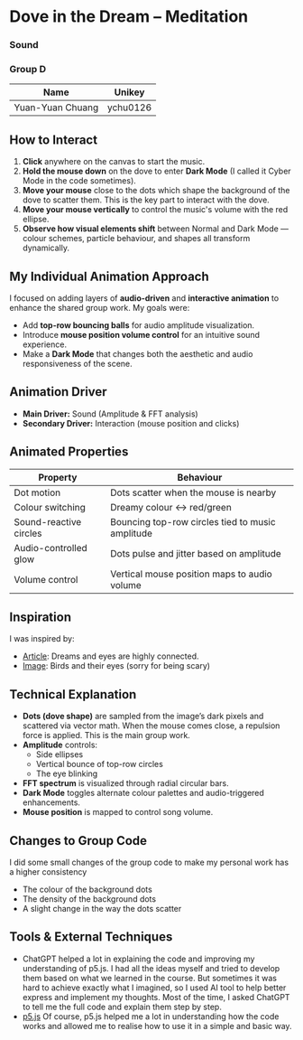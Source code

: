 # Dove in the Dream – Meditation  
### Sound  
### Group D  

| Name              | Unikey     |  
|-------------------|------------|  
| Yuan-Yuan Chuang  | ychu0126   |

## How to Interact

1. **Click** anywhere on the canvas to start the music.  
2. **Hold the mouse down** on the dove to enter **Dark Mode** (I called it Cyber Mode in the code sometimes).  
3. **Move your mouse** close to the dots which shape the background of the dove to scatter them. This is the key part to interact with the dove.  
4. **Move your mouse vertically** to control the music's volume with the red ellipse.  
5. **Observe how visual elements shift** between Normal and Dark Mode — colour schemes, particle behaviour, and shapes all transform dynamically.

## My Individual Animation Approach

I focused on adding layers of **audio-driven** and **interactive animation** to enhance the shared group work. My goals were:

- Add **top-row bouncing balls** for audio amplitude visualization.  
- Introduce **mouse position volume control** for an intuitive sound experience.  
- Make a **Dark Mode** that changes both the aesthetic and audio responsiveness of the scene.

## Animation Driver

- **Main Driver:** Sound (Amplitude & FFT analysis)  
- **Secondary Driver:** Interaction (mouse position and clicks)

## Animated Properties

| Property               | Behaviour                                            |
|------------------------|------------------------------------------------------|
| Dot motion             | Dots scatter when the mouse is nearby                |
| Colour switching       | Dreamy colour ↔ red/green                            |
| Sound-reactive circles | Bouncing top-row circles tied to music amplitude     |
| Audio-controlled glow  | Dots pulse and jitter based on amplitude             |
| Volume control         | Vertical mouse position maps to audio volume         |

## Inspiration

I was inspired by:  
- [Article](https://www.auntyflo.com/dream-dictionary/dreams-about-eyes#google_vignette): Dreams and eyes are highly connected.  
- [Image](https://www.istockphoto.com/photo/close-up-image-of-racing-pigeon-eye-gm1186176382-334586206): Birds and their eyes (sorry for being scary)

## Technical Explanation

- **Dots (dove shape)** are sampled from the image’s dark pixels and scattered via vector math. When the mouse comes close, a repulsion force is applied. This is the main group work.  
- **Amplitude** controls:  
  - Side ellipses  
  - Vertical bounce of top-row circles  
  - The eye blinking  
- **FFT spectrum** is visualized through radial circular bars.  
- **Dark Mode** toggles alternate colour palettes and audio-triggered enhancements.  
- **Mouse position** is mapped to control song volume.

## Changes to Group Code

I did some small changes of the group code to make my personal work has a higher consistency
- The colour of the background dots  
- The density of the background dots  
- A slight change in the way the dots scatter  

## Tools & External Techniques

- ChatGPT helped a lot in explaining the code and improving my understanding of p5.js. I had all the ideas myself and tried to develop them based on what we learned in the course. But sometimes it was hard to achieve exactly what I imagined, so I used AI tool to help better express and implement my thoughts. Most of the time, I asked ChatGPT to tell me the full code and explain them step by step.
- [p5.js](https://p5js.org) Of course, p5.js helped me a lot in understanding how the code works and allowed me to realise how to use it in a simple and basic way.